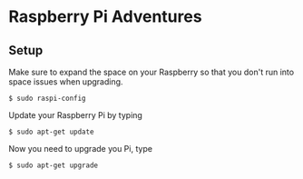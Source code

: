 # Raspberry Pi Adventures
## Setup
Make sure to expand the space on your Raspberry so that you don't run into space issues when upgrading.
```
$ sudo raspi-config
```

Update your Raspberry Pi by typing
```
$ sudo apt-get update
```

Now you need to upgrade you Pi, type
```
$ sudo apt-get upgrade
```